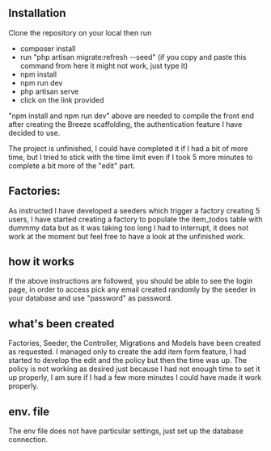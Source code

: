 
## Installation

Clone the repository on your local then run
- composer install
- run "php artisan migrate:refresh --seed" (if you copy and paste this command from here it might not work, just type it)
- npm install
- npm run dev 
- php artisan serve
- click on the link provided

"npm install and npm run dev" above are needed to compile the front end after creating the Breeze scaffolding, the authentication
feature I have decided to use.

The project is unfinished, I could have completed it if I had a bit of more time, but I tried to stick with the time limit
even if I took 5 more minutes to complete a bit more of the "edit" part.

## Factories:
As instructed I have developed a seeders which trigger a factory creating 5 users, I have started creating a factory to 
populate the item_todos table with dummmy data but as it was taking too long I had to interrupt, it does not work at the moment but 
feel free to have a look at the unfinished work.

## how it works
If the above instructions are followed, you should be able to see the login page, in order to access pick any 
email created randomly by the seeder in your database and use "password" as password. 

## what's been created
Factories, Seeder, the Controller, Migrations and Models have been created as requested. I managed only to create the add 
item form feature, I had started to develop the edit and the policy but then the time was up. The policy is not working 
as desired just because I had not enough time to set it up properly, I am sure if I had a few more minutes I could have 
made it work properly. 

## env. file
The env file does not have particular settings, just set up the database connection. 






